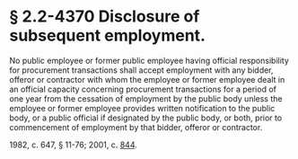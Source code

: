 # § 2.2-4370 Disclosure of subsequent employment.

<p>No public employee or former public employee having official responsibility for procurement transactions shall accept employment with any bidder, offeror or contractor with whom the employee or former employee dealt in an official capacity concerning procurement transactions for a period of one year from the cessation of employment by the public body unless the employee or former employee provides written notification to the public body, or a public official if designated by the public body, or both, prior to commencement of employment by that bidder, offeror or contractor.</p><p>1982, c. 647, § 11-76; 2001, c. <a href='http://lis.virginia.gov/cgi-bin/legp604.exe?011+ful+CHAP0844'>844</a>.</p>